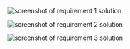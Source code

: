 ![screenshot of requirement 1 solution](https://s3.amazonaws.com/images.certificates.dev/1-temperature-controller.png)

![screenshot of requirement 2 solution](https://s3.amazonaws.com/images.certificates.dev/2-ingredient-inspector.png)

![screenshot of requirement 3 solution](https://s3.amazonaws.com/images.certificates.dev/3-menu-planner.png)
